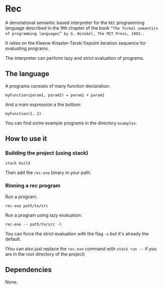 # Rec

A denotational semantic based interpreter for the `REC` programming language described in the 9th chapter of the book `“The formal semantics of programming languages” by G. Winskel, The MIT Press, 1993.`.

It relies on the Kleene-Knaster-Tarski fixpoint iteration sequence for evaluating programs.

The interpreter can perform lazy and strict evaluation of programs.

## The language

A programs consists of many function declaration:
```
myFunction(param1, param2) = param1 + param2
```

And a main expression a the bottom:
```
myFunction(1, 2)
```

You can find some example programs in the directory `examples`.

## How to use it

### Building the project (using stack)

```
stack build
```

Then add the `rec-exe` binary in your path.

### Rinning a rec program

Run a program:
```
rec-exe path/to/src
```

Run a program using lazy evaluation:
```
rec-exe -- path/to/src -l
```

You can force the strict evaluation with the flag `-s` but it's already the default.

(You can also just replace the `rec-exe` command with `stack run --` if you are in the root directory of the project)

## Dependencies

None.
